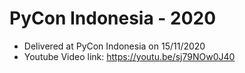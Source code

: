 # PyCon Indonesia - 2020

- Delivered at PyCon Indonesia on 15/11/2020
- Youtube Video link: https://youtu.be/sj79NOw0J40
